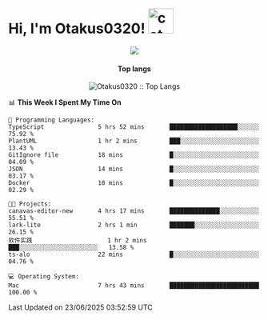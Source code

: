 <h1> Hi, I'm Otakus0320! <img src="https://media.giphy.com/media/mGcNjsfWAjY5AEZNw6/giphy.gif" width="50" alt="cat"></h1>

<p align="center"><a href="https://wakatime.com/@044d69d0-1253-4f60-96b6-5d19a0f9dde5"><img src="https://wakatime.com/badge/user/044d69d0-1253-4f60-96b6-5d19a0f9dde5.svg" /></a></p>

<h4 align="center">Top langs</h4>

<p align="center"><img src="https://github-readme-stats.vercel.app/api/top-langs/?username=Otakus0320&langs_count=10&theme=tokyonight&layout=compact&timestamp={{random_number}}" alt="Otakus0320 :: Top Langs" /></p>

<!--START_SECTION:waka-->
📊 **This Week I Spent My Time On** 

```text
💬 Programming Languages: 
TypeScript               5 hrs 52 mins       ███████████████████░░░░░░   75.92 % 
PlantUML                 1 hr 2 mins         ███░░░░░░░░░░░░░░░░░░░░░░   13.43 % 
GitIgnore file           18 mins             █░░░░░░░░░░░░░░░░░░░░░░░░   04.09 % 
JSON                     14 mins             █░░░░░░░░░░░░░░░░░░░░░░░░   03.17 % 
Docker                   10 mins             █░░░░░░░░░░░░░░░░░░░░░░░░   02.29 % 

🐱‍💻 Projects: 
canavas-editor-new       4 hrs 17 mins       ██████████████░░░░░░░░░░░   55.51 % 
lark-lite                2 hrs 1 min         ███████░░░░░░░░░░░░░░░░░░   26.15 % 
软件实践                     1 hr 2 mins         ███░░░░░░░░░░░░░░░░░░░░░░   13.58 % 
ts-alo                   22 mins             █░░░░░░░░░░░░░░░░░░░░░░░░   04.76 % 

💻 Operating System: 
Mac                      7 hrs 43 mins       █████████████████████████   100.00 % 
```


 Last Updated on 23/06/2025 03:52:59 UTC
<!--END_SECTION:waka-->
